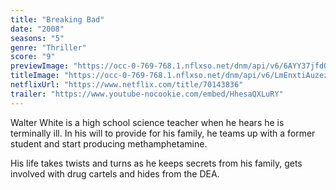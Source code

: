 ```yaml
---
title: "Breaking Bad"
date: "2008"
seasons: "5"
genre: "Thriller"
score: "9"
previewImage: "https://occ-0-769-768.1.nflxso.net/dnm/api/v6/6AYY37jfdO6hpXcMjf9Yu5cnmO0/AAAABXxoWTdPH3iMXTnzIk-_aIcgSKVAF3Cij7JbpftqmjzFiff2IGDsioilZru0F4TaJqwA1udYGGm2oJZC9LYcEUdewBND.jpg"
titleImage: "https://occ-0-769-768.1.nflxso.net/dnm/api/v6/LmEnxtiAuzezXBjYXPuDgfZ4zZQ/AAAABfusJqVG0DEIi4tUuFCAUln9yk__7-MF8wCT_2RBrVwU034oY5-u3yfUgttlaKIYsCqgBtGYy7XXGbqOAjQZ30dvBT2CluUgpTEL.png"
netflixUrl: "https://www.netflix.com/title/70143836"
trailer: "https://www.youtube-nocookie.com/embed/HhesaQXLuRY"
---
```


Walter White is a high school science teacher when he hears he is terminally ill. In his will to provide for his family, he teams up with a former student and start producing methamphetamine. 

His life takes twists and turns as he keeps secrets from his family, gets involved with drug cartels and hides from the DEA. 
